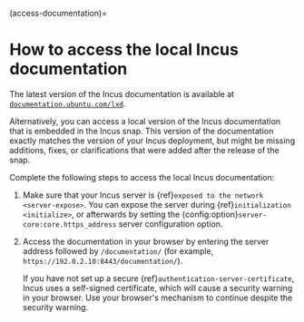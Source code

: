 (access-documentation)=
# How to access the local Incus documentation

The latest version of the Incus documentation is available at [`documentation.ubuntu.com/lxd`](https://documentation.ubuntu.com/lxd/).

Alternatively, you can access a local version of the Incus documentation that is embedded in the Incus snap.
This version of the documentation exactly matches the version of your Incus deployment, but might be missing additions, fixes, or clarifications that were added after the release of the snap.

Complete the following steps to access the local Incus documentation:

1. Make sure that your Incus server is {ref}`exposed to the network <server-expose>`.
   You can expose the server during {ref}`initialization <initialize>`, or afterwards by setting the {config:option}`server-core:core.https_address` server configuration option.

1. Access the documentation in your browser by entering the server address followed by `/documentation/` (for example, `https://192.0.2.10:8443/documentation/`).

   If you have not set up a secure {ref}`authentication-server-certificate`, Incus uses a self-signed certificate, which will cause a security warning in your browser.
   Use your browser's mechanism to continue despite the security warning.
